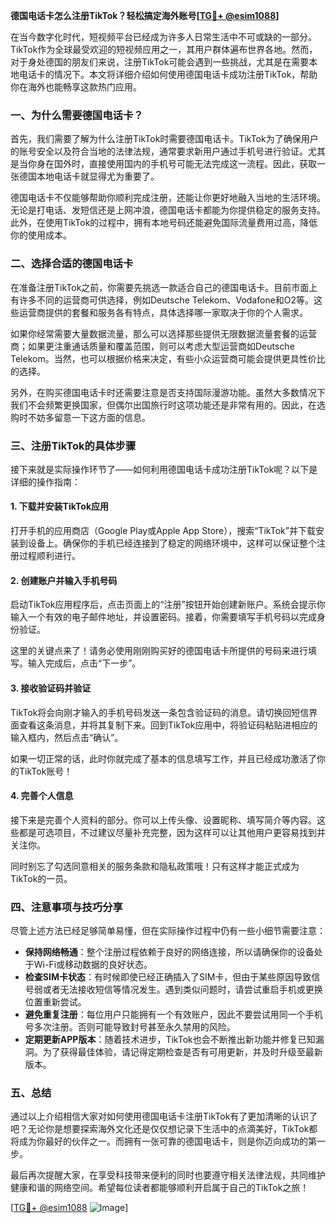 **德国电话卡怎么注册TikTok？轻松搞定海外账号[[TG💪+ @esim1088](https://t.me/s/esim1088)]**

在当今数字化时代，短视频平台已经成为许多人日常生活中不可或缺的一部分。TikTok作为全球最受欢迎的短视频应用之一，其用户群体遍布世界各地。然而，对于身处德国的朋友们来说，注册TikTok可能会遇到一些挑战，尤其是在需要本地电话卡的情况下。本文将详细介绍如何使用德国电话卡成功注册TikTok，帮助你在海外也能畅享这款热门应用。

### 一、为什么需要德国电话卡？

首先，我们需要了解为什么注册TikTok时需要德国电话卡。TikTok为了确保用户的账号安全以及符合当地的法律法规，通常要求新用户通过手机号进行验证。尤其是当你身在国外时，直接使用国内的手机号可能无法完成这一流程。因此，获取一张德国本地电话卡就显得尤为重要了。

德国电话卡不仅能够帮助你顺利完成注册，还能让你更好地融入当地的生活环境。无论是打电话、发短信还是上网冲浪，德国电话卡都能为你提供稳定的服务支持。此外，在使用TikTok的过程中，拥有本地号码还能避免国际流量费用过高，降低你的使用成本。

### 二、选择合适的德国电话卡

在准备注册TikTok之前，你需要先挑选一款适合自己的德国电话卡。目前市面上有许多不同的运营商可供选择，例如Deutsche Telekom、Vodafone和O2等。这些运营商提供的套餐和服务各有特点，具体选择哪一家取决于你的个人需求。

如果你经常需要大量数据流量，那么可以选择那些提供无限数据流量套餐的运营商；如果更注重通话质量和覆盖范围，则可以考虑大型运营商如Deutsche Telekom。当然，也可以根据价格来决定，有些小众运营商可能会提供更具性价比的选择。

另外，在购买德国电话卡时还需要注意是否支持国际漫游功能。虽然大多数情况下我们不会频繁更换国家，但偶尔出国旅行时这项功能还是非常有用的。因此，在选购时不妨多留意一下这方面的信息。

### 三、注册TikTok的具体步骤

接下来就是实际操作环节了——如何利用德国电话卡成功注册TikTok呢？以下是详细的操作指南：

#### 1. 下载并安装TikTok应用
打开手机的应用商店（Google Play或Apple App Store），搜索“TikTok”并下载安装到设备上。确保你的手机已经连接到了稳定的网络环境中，这样可以保证整个注册过程顺利进行。

#### 2. 创建账户并输入手机号码
启动TikTok应用程序后，点击页面上的“注册”按钮开始创建新账户。系统会提示你输入一个有效的电子邮件地址，并设置密码。接着，你需要填写手机号码以完成身份验证。

这里的关键点来了！请务必使用刚刚购买好的德国电话卡所提供的号码来进行填写。输入完成后，点击“下一步”。

#### 3. 接收验证码并验证
TikTok将会向刚才输入的手机号码发送一条包含验证码的消息。请切换回短信界面查看这条消息，并将其复制下来。回到TikTok应用中，将验证码粘贴进相应的输入框内，然后点击“确认”。

如果一切正常的话，此时你就完成了基本的信息填写工作，并且已经成功激活了你的TikTok账号！

#### 4. 完善个人信息
接下来是完善个人资料的部分。你可以上传头像、设置昵称、填写简介等内容。这些都是可选项目，不过建议尽量补充完整，因为这样可以让其他用户更容易找到并关注你。

同时别忘了勾选同意相关的服务条款和隐私政策哦！只有这样才能正式成为TikTok的一员。

### 四、注意事项与技巧分享

尽管上述方法已经足够简单易懂，但在实际操作过程中仍有一些小细节需要注意：

- **保持网络畅通**：整个注册过程依赖于良好的网络连接，所以请确保你的设备处于Wi-Fi或移动数据的良好状态。
- **检查SIM卡状态**：有时候即使已经正确插入了SIM卡，但由于某些原因导致信号弱或者无法接收短信等情况发生。遇到类似问题时，请尝试重启手机或更换位置重新尝试。
- **避免重复注册**：每位用户只能拥有一个有效账户，因此不要尝试用同一个手机号多次注册。否则可能导致封号甚至永久禁用的风险。
- **定期更新APP版本**：随着技术进步，TikTok也会不断推出新功能并修复已知漏洞。为了获得最佳体验，请记得定期检查是否有可用更新，并及时升级至最新版本。

### 五、总结

通过以上介绍相信大家对如何使用德国电话卡注册TikTok有了更加清晰的认识了吧？无论你是想要探索海外文化还是仅仅想记录下生活中的点滴美好，TikTok都将成为你最好的伙伴之一。而拥有一张可靠的德国电话卡，则是你迈向成功的第一步。

最后再次提醒大家，在享受科技带来便利的同时也要遵守相关法律法规，共同维护健康和谐的网络空间。希望每位读者都能够顺利开启属于自己的TikTok之旅！

[[TG💪+ @esim1088](https://t.me/s/esim1088) ![Image](https://i.postimg.cc/4NQfJmqS/Snipaste-2025-05-13-00-14-12.png)]